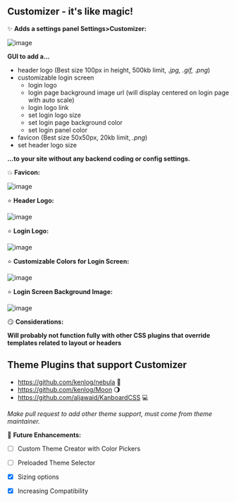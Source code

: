 Customizer - it's like magic!
----------

:sparkles:	**Adds a settings panel Settings>Customizer:**

![image](https://user-images.githubusercontent.com/26339368/47381691-9b2fac80-d6ce-11e8-9cdd-c915f8686c35.png)

**GUI to add a...**

* header logo (Best size 100px in height, 500kb limit, *.jpg, .gif, .png*)
* customizable login screen
  * login logo
  * login page background image url (will display centered on login page with auto scale)
  * login logo link
  * set login logo size
  * set login page background color
  * set login panel color
* favicon (Best size 50x50px, 20kb limit, *.png*)
* set header logo size


**...to your site without any backend coding or config settings.**

:boom:	**Favicon:**

![image](https://user-images.githubusercontent.com/26339368/47174055-a43f0900-d2dd-11e8-9932-430e11b74fea.png)


:star:  **Header Logo:**

![image](https://user-images.githubusercontent.com/26339368/47369113-f9e62d80-d6b0-11e8-90e0-974c31b4b535.png)

:star:  **Login Logo:**

![image](https://user-images.githubusercontent.com/26339368/47368502-c0f98900-d6af-11e8-8b20-2116a37c66f5.png)

:star:  **Customizable Colors for Login Screen:**

![image](https://user-images.githubusercontent.com/26339368/47381801-d631e000-d6ce-11e8-9953-6b2342525cac.png)

:star:  **Login Screen Background Image:**

![image](https://user-images.githubusercontent.com/26339368/47368889-7e847c00-d6b0-11e8-8d9c-d10c2cbd00bd.png)

:smirk:	**Considerations:**

**Will probably not function fully with other CSS plugins that override templates related to layout or headers**

## Theme Plugins that support Customizer
   * https://github.com/kenlog/nebula :dash:
   * https://github.com/kenlog/Moon :waning_gibbous_moon:
   * https://github.com/aljawaid/KanboardCSS :computer:

*Make pull request to add other theme support, must come from theme maintainer.*

:lollipop: **Future Enhancements:**

- [ ] Custom Theme Creator with Color Pickers
- [ ] Preloaded Theme Selector
- [x] Sizing options
- [x] Increasing Compatibility

